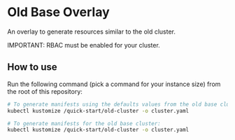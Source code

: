 # Old Base Overlay

An overlay to generate resources similar to the old cluster.

IMPORTANT: RBAC must be enabled for your cluster.

## How to use

Run the following command (pick a command for your instance size) from the root of this repository:

```sh
# To generate manifests using the defaults values from the old base cluster:
kubectl kustomize /quick-start/old-cluster -o cluster.yaml

# To generate manifests for the old base cluster:
kubectl kustomize /quick-start/old-cluster -o cluster.yaml
```
